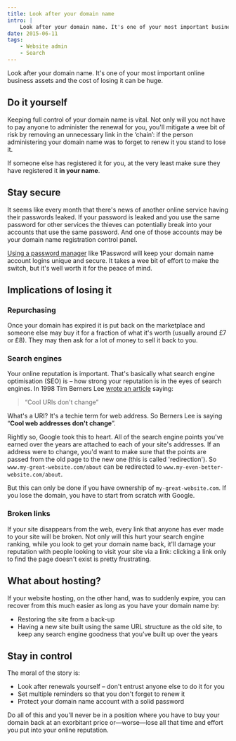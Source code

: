 ```yaml
---
title: Look after your domain name
intro: |
    Look after your domain name. It's one of your most important business assets and the cost of losing it can be huge.
date: 2015-06-11
tags:
    - Website admin
    - Search
---
```


Look after your domain name. It's one of your most important online business assets and the cost of losing it can be huge.


## Do it yourself

Keeping full control of your domain name is vital. Not only will you not have to pay anyone to administer the renewal for you, you'll mitigate a wee bit of risk by removing an unnecessary link in the ‘chain’: if the person administering your domain name was to forget to renew it you stand to lose it.

If someone else has registered it for you, at the very least make sure they have registered it **in your name**.


## Stay secure

It seems like every month that there's news of another online service having their passwords leaked. If your password is leaked and you use the same password for other services the thieves can potentially break into your accounts that use the same password. And one of those accounts may be your domain name registration control panel.

[Using a password manager](/resources/password-security) like 1Password will keep your domain name account logins unique and secure. It takes a wee bit of effort to make the switch, but it's well worth it for the peace of mind.


## Implications of losing it

### Repurchasing

Once your domain has expired it is put back on the marketplace and someone else may buy it for a fraction of what it's worth (usually around £7 or £8). They may then ask for a lot of money to sell it back to you.

### Search engines

Your online reputation is important. That's basically what search engine optimisation (SEO) is – how strong your reputation is in the eyes of search engines. In 1998 Tim Berners Lee [wrote an article](https://www.w3.org/Provider/Style/URI.html) saying:

> “Cool URIs don't change”

What's a URI? It's a techie term for web address. So Berners Lee is saying “**Cool web addresses don't change**”.

Rightly so, Google took this to heart. All of the search engine points you've earned over the years are attached to each of your site's addresses. If an address were to change, you'd want to make sure that the points are passed from the old page to the new one (this is called 'redirection'). So `www.my-great-website.com/about` can be redirected to `www.my-even-better-website.com/about`.

But this can only be done if you have ownership of `my-great-website.com`. If you lose the domain, you have to start from scratch with Google.

### Broken links

If your site disappears from the web, every link that anyone has ever made to your site will be broken. Not only will this hurt your search engine ranking, while you look to get your domain name back, it'll damage your reputation with people looking to visit your site via a link: clicking a link only to find the page doesn't exist is pretty frustrating.


## What about hosting?

If your website hosting, on the other hand, was to suddenly expire, you can recover from this much easier as long as you have your domain name by:

- Restoring the site from a back-up
- Having a new site built using the same URL structure as the old site, to keep any search engine goodness that you’ve built up over the years


## Stay in control

The moral of the story is:

- Look after renewals yourself – don't entrust anyone else to do it for you
- Set multiple reminders so that you don't forget to renew it
- Protect your domain name account with a solid password

Do all of this and you'll never be in a position where you have to buy your domain back at an exorbitant price or—worse—lose all that time and effort you put into your online reputation.
